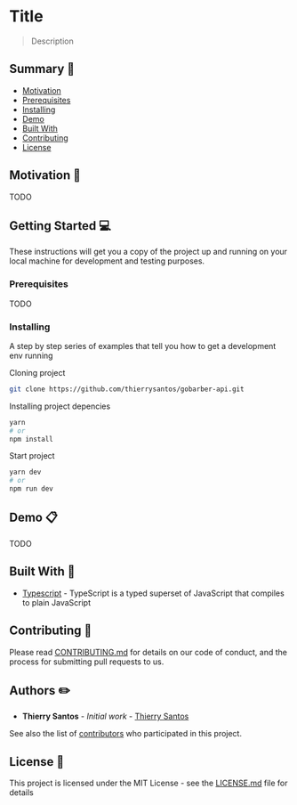 # Title

> Description

## Summary :memo:

- [Motivation](#Motivation)
- [Prerequisites](#Prerequisites)
- [Installing](#Installing)
- [Demo](#Demo)
- [Built With](#built-with)
- [Contributing](#Contributing)
- [License](#License)

## Motivation :gift_heart:

TODO

## Getting Started :computer:

These instructions will get you a copy of the project up and running on your local machine for development and testing purposes.

### Prerequisites

TODO

### Installing

A step by step series of examples that tell you how to get a development env running

Cloning project

```bash
git clone https://github.com/thierrysantos/gobarber-api.git
```

Installing project depencies

```bash
yarn
# or
npm install
```

Start project

```bash
yarn dev
# or
npm run dev
```

## Demo :clipboard:

TODO


## Built With :gem:

* [Typescript](https://www.typescriptlang.org/) - TypeScript is a typed superset of JavaScript that compiles to plain JavaScript

## Contributing :sparkling_heart:

Please read [CONTRIBUTING.md](https://gist.github.com/PurpleBooth/b24679402957c63ec426) for details on our code of conduct, and the process for submitting pull requests to us.


## Authors :pencil2:

* **Thierry Santos** - *Initial work* - [Thierry Santos](https://github.com/thierrysantos)

See also the list of [contributors](https://github.com/thierrysantos/sandbox/contributors) who participated in this project.

## License :newspaper:

This project is licensed under the MIT License - see the [LICENSE.md](LICENSE.md) file for details
